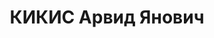 ---
title: КИКИС Арвид Янович
description: 'Род. в 1892, Полтавская губ., мест. Кострома, латыш. Проживал: г. Муром.
  Преподаватель школы ФЗУ паровозо-ремонтного завода

  Арестован 04.10.1936. Обв. по ст. 17-58-8, 58-11. Приговор: ВК ВС СССР, 19.05.1937
  – ВМН'
---